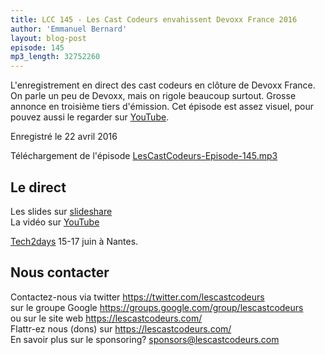 ```yaml
---
title: LCC 145 - Les Cast Codeurs envahissent Devoxx France 2016
author: 'Emmanuel Bernard'
layout: blog-post
episode: 145
mp3_length: 32752260
---
```

L'enregistrement en direct des cast codeurs en clôture de Devoxx France.
On parle un peu de Devoxx, mais on rigole beaucoup surtout.
Grosse annonce en troisième tiers d'émission.
Cet épisode est assez visuel, pour pouvez aussi le regarder sur [YouTube](https://youtu.be/h2hA3TSTdpw).

Enregistré le 22 avril 2016

Téléchargement de l'épisode [LesCastCodeurs-Episode-145.mp3](http://traffic.libsyn.com/lescastcodeurs/LesCastCodeurs-Episode-145.mp3)

## Le direct

Les slides sur [slideshare](http://www.slideshare.net/emmanuelbernard/les-cast-codeurs-envahissent-devoxx-france-2016-les-cast-codeurs-podcast)  
La vidéo sur [YouTube](https://youtu.be/h2hA3TSTdpw)  

[Tech2days](http://web2day.co/decouvrez-futures-tendances-tech-tech2day-2016/) 15-17 juin à Nantes.

## Nous contacter

Contactez-nous via twitter <https://twitter.com/lescastcodeurs>  
sur le groupe Google <https://groups.google.com/group/lescastcodeurs>  
ou sur le site web <https://lescastcodeurs.com/>  
Flattr-ez nous (dons) sur <https://lescastcodeurs.com/>  
En savoir plus sur le sponsoring? sponsors@lescastcodeurs.com  
